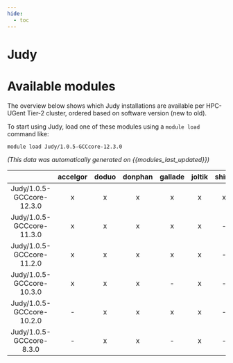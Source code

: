 ```yaml
---
hide:
  - toc
---
```


Judy
====

# Available modules


The overview below shows which Judy installations are available per HPC-UGent Tier-2 cluster, ordered based on software version (new to old).

To start using Judy, load one of these modules using a `module load` command like:

```shell
module load Judy/1.0.5-GCCcore-12.3.0
```

*(This data was automatically generated on {{modules_last_updated}})*  

| |accelgor|doduo|donphan|gallade|joltik|shinx|skitty|
| :---: | :---: | :---: | :---: | :---: | :---: | :---: | :---: |
|Judy/1.0.5-GCCcore-12.3.0|x|x|x|x|x|x|x|
|Judy/1.0.5-GCCcore-11.3.0|x|x|x|x|x|-|-|
|Judy/1.0.5-GCCcore-11.2.0|x|x|x|x|x|-|-|
|Judy/1.0.5-GCCcore-10.3.0|x|x|x|-|x|-|-|
|Judy/1.0.5-GCCcore-10.2.0|-|x|x|x|x|-|-|
|Judy/1.0.5-GCCcore-8.3.0|-|x|x|-|x|-|-|
